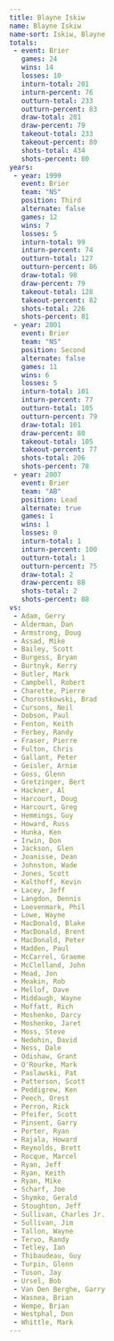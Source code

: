 ```yaml
---
title: Blayne Iskiw
name: Blayne Iskiw
name-sort: Iskiw, Blayne
totals:
 - event: Brier
   games: 24
   wins: 14
   losses: 10
   inturn-total: 201
   inturn-percent: 76
   outturn-total: 233
   outturn-percent: 83
   draw-total: 201
   draw-percent: 79
   takeout-total: 233
   takeout-percent: 80
   shots-total: 434
   shots-percent: 80
years:
 - year: 1999
   event: Brier
   team: "NS"
   position: Third
   alternate: false
   games: 12
   wins: 7
   losses: 5
   inturn-total: 99
   inturn-percent: 74
   outturn-total: 127
   outturn-percent: 86
   draw-total: 98
   draw-percent: 79
   takeout-total: 128
   takeout-percent: 82
   shots-total: 226
   shots-percent: 81
 - year: 2001
   event: Brier
   team: "NS"
   position: Second
   alternate: false
   games: 11
   wins: 6
   losses: 5
   inturn-total: 101
   inturn-percent: 77
   outturn-total: 105
   outturn-percent: 79
   draw-total: 101
   draw-percent: 80
   takeout-total: 105
   takeout-percent: 77
   shots-total: 206
   shots-percent: 78
 - year: 2007
   event: Brier
   team: "AB"
   position: Lead
   alternate: true
   games: 1
   wins: 1
   losses: 0
   inturn-total: 1
   inturn-percent: 100
   outturn-total: 1
   outturn-percent: 75
   draw-total: 2
   draw-percent: 88
   shots-total: 2
   shots-percent: 88
vs:
 - Adam, Gerry
 - Alderman, Dan
 - Armstrong, Doug
 - Assad, Mike
 - Bailey, Scott
 - Burgess, Bryan
 - Burtnyk, Kerry
 - Butler, Mark
 - Campbell, Robert
 - Charette, Pierre
 - Chorostkowski, Brad
 - Cursons, Neil
 - Dobson, Paul
 - Fenton, Keith
 - Ferbey, Randy
 - Fraser, Pierre
 - Fulton, Chris
 - Gallant, Peter
 - Geisler, Arnie
 - Goss, Glenn
 - Gretzinger, Bert
 - Hackner, Al
 - Harcourt, Doug
 - Harcourt, Greg
 - Hemmings, Guy
 - Howard, Russ
 - Hunka, Ken
 - Irwin, Don
 - Jackson, Glen
 - Joanisse, Dean
 - Johnston, Wade
 - Jones, Scott
 - Kalthoff, Kevin
 - Lacey, Jeff
 - Langdon, Dennis
 - Loevenmark, Phil
 - Lowe, Wayne
 - MacDonald, Blake
 - MacDonald, Brent
 - MacDonald, Peter
 - Madden, Paul
 - McCarrel, Graeme
 - McClelland, John
 - Mead, Jon
 - Meakin, Rob
 - Mellof, Dave
 - Middaugh, Wayne
 - Moffatt, Rich
 - Moshenko, Darcy
 - Moshenko, Jaret
 - Moss, Steve
 - Nedohin, David
 - Ness, Dale
 - Odishaw, Grant
 - O'Rourke, Mark
 - Paslawski, Pat
 - Patterson, Scott
 - Peddigrew, Ken
 - Peech, Orest
 - Perron, Rick
 - Pfeifer, Scott
 - Pinsent, Garry
 - Porter, Ryan
 - Rajala, Howard
 - Reynolds, Brett
 - Rocque, Marcel
 - Ryan, Jeff
 - Ryan, Keith
 - Ryan, Mike
 - Scharf, Joe
 - Shymko, Gerald
 - Stoughton, Jeff
 - Sullivan, Charles Jr.
 - Sullivan, Jim
 - Tallon, Wayne
 - Tervo, Randy
 - Tetley, Ian
 - Thibaudeau, Guy
 - Turpin, Glenn
 - Tuson, Jay
 - Ursel, Bob
 - Van Den Berghe, Garry
 - Wasnea, Brian
 - Wempe, Brian
 - Westphal, Don
 - Whittle, Mark
---
```

